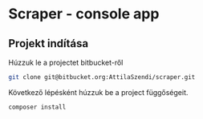 # Scraper - console app
## Projekt indítása
Húzzuk le a projectet bitbucket-ről
```bash
git clone git@bitbucket.org:AttilaSzendi/scraper.git
```
Következő lépésként húzzuk be a project függőségeit.
```bash
composer install
```

